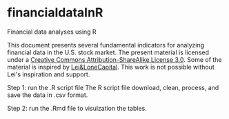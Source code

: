 # financialdataInR
Financial data analyses using R 

This document presents several fundamental indicators for analyzing financial data in the U.S. stock market. The present material is licensed under a [Creative Commons Attribution-ShareAlike License 3.0](https://creativecommons.org/licenses/by-sa/3.0/). Some of the material is inspired by [Lei&LoneCapital](https://lonecapital.com/). This work is not possible without Lei's inspiration and support. 

Step 1: run the .R script file 
The R script file download, clean, process, and save the data in .csv format.

Step 2: run the .Rmd file to visulzation the tables. 
